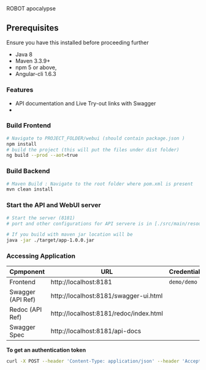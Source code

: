 ## 
ROBOT apocalypse

## Prerequisites
Ensure you have this installed before proceeding further
- Java 8
- Maven 3.3.9+
- npm 5 or above,   
- Angular-cli 1.6.3

### Features
  * API documentation and Live Try-out links with Swagger
  * 
### Build Frontend 
```bash
# Navigate to PROJECT_FOLDER/webui (should contain package.json )
npm install
# build the project (this will put the files under dist folder)
ng build --prod --aot=true
```

### Build Backend
```bash
# Maven Build : Navigate to the root folder where pom.xml is present 
mvn clean install
```

### Start the API and WebUI server
```bash
# Start the server (8181)
# port and other configurations for API servere is in [./src/main/resources/application.properties](/src/main/resources/application.properties) file

# If you build with maven jar location will be 
java -jar ./target/app-1.0.0.jar
```

### Accessing Application
Cpmponent         | URL                                      | Credentials
---               | ---                                      | ---
Frontend          |  http://localhost:8181                   | `demo/demo`
Swagger (API Ref) |  http://localhost:8181/swagger-ui.html   | 
Redoc (API Ref)   |  http://localhost:8181/redoc/index.html  |
Swagger Spec      |  http://localhost:8181/api-docs          |


**To get an authentication token** 
```bash
curl -X POST --header 'Content-Type: application/json' --header 'Accept: application/json' -d '{"username": "demo", "password": "demo" }' 'http://localhost:8181/session'
```

